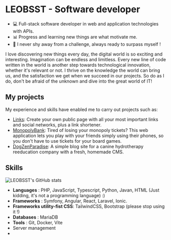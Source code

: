 # LEOBSST - Software developer

- 💻 Full-stack software developer in web and application technologies with APIs.
- 📊 Progress and learning new things are what motivate me.
- 🦾 I never shy away from a challenge, always ready to surpass myself !

I love discovering new things every day, the digital world is so exciting and interesting. Imagination can be endless and limitless. Every new line of code written in the world is another step towards technological innovation, whether it's relevant or not. I thrive on the knowledge the world can bring us, and the satisfaction we get when we succeed in our projects. So do as I do, don't be afraid of the unknown and dive into the great world of IT!

## My projects

My experience and skills have enabled me to carry out projects such as:

- [Links](https:/links.leobsst.fr): Create your own public page with all your most important links and social networks, plus a link shortener.
- [MonopolyBank](https://monopolybank.leobsst.fr): Tired of losing your monopoly tickets? This web application lets you play with your friends simply using their phones, so you don't have to use tickets for your board games.
- [DogZenParadise](https://dogzenparadise.com): A simple blog site for a canine hydrotherapy reeducation company with a fresh, homemade CMS.

## Skills

![LEOBSST's GitHub stats](https://github-readme-stats.vercel.app/api?username=LEOBSST&show_icons=true&hide=prs&theme=tokyonight)

<p align="left">
  
- **Languages** : PHP, JavaScript, Typescript, Python, Javan, HTML (Just kidding, it's not a programming language) :)
- **Frameworks** : Symfony, Angular, React, Laravel, Ionic.
- **Frameworks utility-fist CSS**: TailwindCSS, Bootstrap (please stop using it !)
- **Databases** : MariaDB
- **Tools** : Git, Docker, Vite
- Server management
- 
</p>
